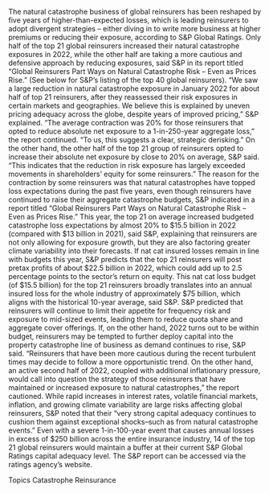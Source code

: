 The natural catastrophe business of global reinsurers has been reshaped by five years of higher-than-expected losses, which is leading reinsurers to adopt divergent strategies – either diving in to write more business at higher premiums or reducing their exposure, according to S&P Global Ratings.
Only half of the top 21 global reinsurers increased their natural catastrophe exposures in 2022, while the other half are taking a more cautious and defensive approach by reducing exposures, said S&P in its report titled “Global Reinsurers Part Ways on Natural Catastrophe Risk – Even as Prices Rise.” (See below for S&P’s listing of the top 40 global reinsurers).
“We saw a large reduction in natural catastrophe exposure in January 2022 for about half of top 21 reinsurers, after they reassessed their risk exposures in certain markets and geographies. We believe this is explained by uneven pricing adequacy across the globe, despite years of improved pricing,” S&P explained.
“The average contraction was 20% for those reinsurers that opted to reduce absolute net exposure to a 1-in-250-year aggregate loss,” the report continued. “To us, this suggests a clear, strategic derisking.”
On the other hand, the other half of the top 21 group of reinsurers opted to increase their absolute net exposure by close to 20% on average, S&P said. “This indicates that the reduction in risk exposure has largely exceeded movements in shareholders’ equity for some reinsurers.”
The reason for the contraction by some reinsurers was that natural catastrophes have topped loss expectations during the past five years, even though reinsurers have continued to raise their aggregate catastrophe budgets, S&P indicated in a report titled “Global Reinsurers Part Ways on Natural Catastrophe Risk – Even as Prices Rise.”
This year, the top 21 on average increased budgeted catastrophe loss expectations by almost 20% to $15.5 billion in 2022 (compared with $13 billion in 2021), said S&P, explaining that reinsurers are not only allowing for exposure growth, but they are also factoring greater climate variability into their forecasts.
If nat cat insured losses remain in line with budgets this year, S&P predicts that the top 21 reinsurers will post pretax profits of about $22.5 billion in 2022, which could add up to 2.5 percentage points to the sector’s return on equity.
This nat cat loss budget (of $15.5 billion) for the top 21 reinsurers broadly translates into an annual insured loss for the whole industry of approximately $75 billion, which aligns with the historical 10-year average, said S&P.
S&P predicted that reinsurers will continue to limit their appetite for frequency risk and exposure to mid-sized events, leading them to reduce quota share and aggregate cover offerings.
If, on the other hand, 2022 turns out to be within budget, reinsurers may be tempted to further deploy capital into the property catastrophe line of business as demand continues to rise, S&P said.
“Reinsurers that have been more cautious during the recent turbulent times may decide to follow a more opportunistic trend. On the other hand, an active second half of 2022, coupled with additional inflationary pressure, would call into question the strategy of those reinsurers that have maintained or increased exposure to natural catastrophes,” the report cautioned.
While rapid increases in interest rates, volatile financial markets, inflation, and growing climate variability are large risks affecting global reinsurers, S&P noted that their “very strong capital adequacy continues to cushion them against exceptional shocks–such as from natural catastrophe events.”
Even with a severe 1-in-100-year event that causes annual losses in excess of $250 billion across the entire insurance industry, 14 of the top 21 global reinsurers would maintain a buffer at their current S&P Global Ratings capital adequacy level.
The S&P report can be accessed via the ratings agency’s website.



Topics
Catastrophe
Reinsurance
